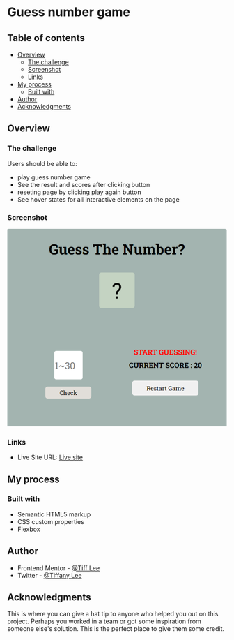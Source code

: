 # Guess number game

## Table of contents

- [Overview](#overview)
  - [The challenge](#the-challenge)
  - [Screenshot](#screenshot)
  - [Links](#links)
- [My process](#my-process)
  - [Built with](#built-with)
- [Author](#author)
- [Acknowledgments](#acknowledgments)

## Overview

### The challenge

Users should be able to:

- play guess number game
- See the result and scores after clicking button
- reseting page by clicking play again button
- See hover states for all interactive elements on the page

### Screenshot

![](./Screenshot%202023-03-14%20212612.png)

### Links

- Live Site URL: [Live site](https://your-live-site-url.com)

## My process

### Built with

- Semantic HTML5 markup
- CSS custom properties
- Flexbox

## Author

- Frontend Mentor - [@Tiff Lee](https://www.frontendmentor.io/profile/tifflee7784)
- Twitter - [@Tiffany Lee](https://twitter.com/CodeTiffanyL)

## Acknowledgments

This is where you can give a hat tip to anyone who helped you out on this project. Perhaps you worked in a team or got some inspiration from someone else's solution. This is the perfect place to give them some credit.
